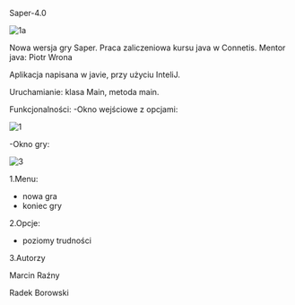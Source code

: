 Saper-4.0

![1a](https://user-images.githubusercontent.com/60845511/82160488-08e58f80-9896-11ea-86ea-f6775f370133.png)

Nowa wersja gry Saper.
Praca zaliczeniowa kursu java w Connetis. 
Mentor java:
Piotr Wrona

Aplikacja napisana w javie, przy użyciu InteliJ.

Uruchamianie: klasa Main, metoda main.

Funkcjonalności:
-Okno wejściowe z opcjami:

![1](https://user-images.githubusercontent.com/60845511/82160712-8c53b080-9897-11ea-8ef3-859f9927a807.png)

-Okno gry:

![3](https://user-images.githubusercontent.com/60845511/82160826-43e8c280-9898-11ea-8719-6baf777029f2.png)

1.Menu:
- nowa gra
- koniec gry

2.Opcje:

- poziomy trudności

3.Autorzy

Marcin Raźny

Radek Borowski
